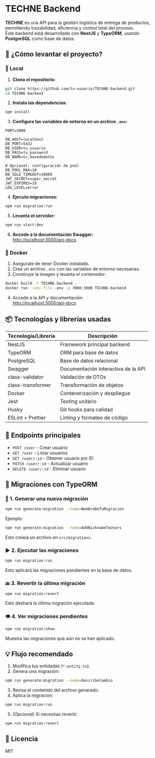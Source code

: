 # TECHNE Backend

**TECHNE** es una API para la gestión logística de entrega de productos, permitiendo trazabilidad, eficiencia y control total del proceso.  
Este backend está desarrollado con **NestJS** y **TypeORM**, usando **PostgreSQL** como base de datos.


## 🚀 ¿Cómo levantar el proyecto?

### 🔧 Local

1. **Clona el repositorio:**
  ```bash
  git clone https://github.com/tu-usuario/TECHNE-backend.git
  cd TECHNE-backend
  ```

2. **Instala las dependencias:**
  ```bash
  npm install
  ```

3. **Configura las variables de entorno en un archivo `.env`:**
  ```
 PORT=3000

DB_HOST=localhost
DB_PORT=5432
DB_USER=tu_usuario
DB_PASS=tu_password
DB_NAME=tu_basededatos

# Opcional: configuración de pool
DB_POOL_MAX=10
DB_IDLE_TIMEOUT=30000
JWT_SECRET=super_secret
JWT_EXPIRES=1d
LOG_LEVEL=error
  ```

4. **Ejecuta migraciones:**
  ```bash
  npm run migration:run
  ```

5. **Levanta el servidor:**
  ```bash
  npm run start:dev
  ```

6. **Accede a la documentación Swagger:**  
  [http://localhost:3000/api-docs](http://localhost:3000/api-docs)



### 🐳 Docker

1. Asegúrate de tener Docker instalado.
2. Crea un archivo `.env` con las variables de entorno necesarias.
3. Construye la imagen y levanta el contenedor:
  ```bash
  docker build -t TECHNE-backend .
  docker run --env-file .env -p 3000:3000 TECHNE-backend
  ```
4. Accede a la API y documentación:  
  [http://localhost:3000/api-docs](http://localhost:3000/api-docs)



## 📦 Tecnologías y librerías usadas

| Tecnología/Librería   | Descripción                        |
|-----------------------|------------------------------------|
| NestJS                | Framework principal backend        |
| TypeORM               | ORM para base de datos             | 
| PostgreSQL            | Base de datos relacional           | 
| Swagger               | Documentación interactiva de la API|
| class-validator       | Validación de DTOs                 | 
| class-transformer     | Transformación de objetos          |
| Docker                | Contenerización y despliegue       | 
| Jest                  | Testing unitario                   | 
| Husky                 | Git hooks para calidad             | 
| ESLint + Prettier     | Linting y formateo de código       | 



## 📖 Endpoints principales

- `POST /user` - Crear usuario
- `GET /user` - Listar usuarios
- `GET /user/:id` - Obtener usuario por ID
- `PATCH /user/:id` - Actualizar usuario
- `DELETE /user/:id` - Eliminar usuario



## 🔄 Migraciones con TypeORM

### 📅 1. Generar una nueva migración

```bash
npm run generate:migration --name=NombreDeTuMigracion
```
Ejemplo:
```bash
npm run generate:migration --name=AddNicknameToUsers
```
Esto creará un archivo en `src/migrations`.



### ▶️ 2. Ejecutar las migraciones

```bash
npm run migration:run
```
Esto aplicará las migraciones pendientes en la base de datos.


### 🔙 3. Revertir la última migración

```bash
npm run migration:revert
```
Esto deshará la última migración ejecutada.



### 👁️ 4. Ver migraciones pendientes

```bash
npm run migration:show
```
Muestra las migraciones que aún no se han aplicado.



## 💡 Flujo recomendado

1. Modifica tus entidades (`*.entity.ts`).
2. Genera una migración:
  ```bash
  npm run generate:migration --name=DescribeCambio
  ```
3. Revisa el contenido del archivo generado.
4. Aplica la migración:
  ```bash
  npm run migration:run
  ```
5. *(Opcional)* Si necesitas revertir:
  ```bash
  npm run migration:revert
  ```



## 📄 Licencia

MIT

